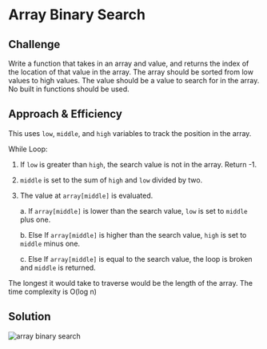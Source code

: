 # Array Binary Search

## Challenge
Write a function that takes in an array and value, and returns the index of the location of that value in the array.  The array should be sorted from low values to high values.  The value should be a value to search for in the array. No built in functions should be used.

## Approach & Efficiency
This uses `low`, `middle`, and `high` variables to track the position in the array.

While Loop:
1.  If `low` is greater than `high`, the search value is not in the array.  Return -1.
2.  `middle` is set to the sum of `high` and `low` divided by two.  
3.  The value at `array[middle]` is evaluated.

    a. If `array[middle]` is lower than the search value, `low` is set to `middle` plus one.
    
    b. Else If `array[middle]` is higher than the search value, `high` is set to `middle` minus one.

    c. Else If `array[middle]` is equal to the search value, the loop is broken and `middle` is returned.

The longest it would take to traverse would be the length of the array.  The time complexity is O(log n)

## Solution
![array binary search]()